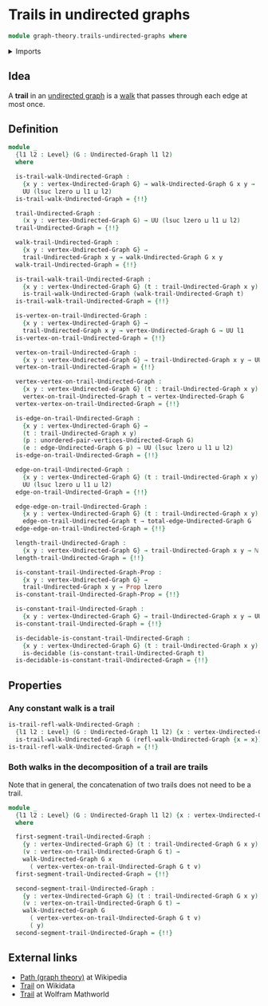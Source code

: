 # Trails in undirected graphs

```agda
module graph-theory.trails-undirected-graphs where
```

<details><summary>Imports</summary>

```agda
open import elementary-number-theory.natural-numbers

open import foundation.decidable-types
open import foundation.dependent-pair-types
open import foundation.injective-maps
open import foundation.propositions
open import foundation.universe-levels

open import graph-theory.undirected-graphs
open import graph-theory.walks-undirected-graphs
```

</details>

## Idea

A **trail** in an [undirected graph](graph-theory.undirected-graphs.md) is a
[walk](graph-theory.walks-undirected-graphs.md) that passes through each edge at
most once.

## Definition

```agda
module _
  {l1 l2 : Level} (G : Undirected-Graph l1 l2)
  where

  is-trail-walk-Undirected-Graph :
    {x y : vertex-Undirected-Graph G} → walk-Undirected-Graph G x y →
    UU (lsuc lzero ⊔ l1 ⊔ l2)
  is-trail-walk-Undirected-Graph = {!!}

  trail-Undirected-Graph :
    (x y : vertex-Undirected-Graph G) → UU (lsuc lzero ⊔ l1 ⊔ l2)
  trail-Undirected-Graph = {!!}

  walk-trail-Undirected-Graph :
    {x y : vertex-Undirected-Graph G} →
    trail-Undirected-Graph x y → walk-Undirected-Graph G x y
  walk-trail-Undirected-Graph = {!!}

  is-trail-walk-trail-Undirected-Graph :
    {x y : vertex-Undirected-Graph G} (t : trail-Undirected-Graph x y) →
    is-trail-walk-Undirected-Graph (walk-trail-Undirected-Graph t)
  is-trail-walk-trail-Undirected-Graph = {!!}

  is-vertex-on-trail-Undirected-Graph :
    {x y : vertex-Undirected-Graph G} →
    trail-Undirected-Graph x y → vertex-Undirected-Graph G → UU l1
  is-vertex-on-trail-Undirected-Graph = {!!}

  vertex-on-trail-Undirected-Graph :
    {x y : vertex-Undirected-Graph G} → trail-Undirected-Graph x y → UU l1
  vertex-on-trail-Undirected-Graph = {!!}

  vertex-vertex-on-trail-Undirected-Graph :
    {x y : vertex-Undirected-Graph G} (t : trail-Undirected-Graph x y) →
    vertex-on-trail-Undirected-Graph t → vertex-Undirected-Graph G
  vertex-vertex-on-trail-Undirected-Graph = {!!}

  is-edge-on-trail-Undirected-Graph :
    {x y : vertex-Undirected-Graph G} →
    (t : trail-Undirected-Graph x y)
    (p : unordered-pair-vertices-Undirected-Graph G)
    (e : edge-Undirected-Graph G p) → UU (lsuc lzero ⊔ l1 ⊔ l2)
  is-edge-on-trail-Undirected-Graph = {!!}

  edge-on-trail-Undirected-Graph :
    {x y : vertex-Undirected-Graph G} (t : trail-Undirected-Graph x y) →
    UU (lsuc lzero ⊔ l1 ⊔ l2)
  edge-on-trail-Undirected-Graph = {!!}

  edge-edge-on-trail-Undirected-Graph :
    {x y : vertex-Undirected-Graph G} (t : trail-Undirected-Graph x y) →
    edge-on-trail-Undirected-Graph t → total-edge-Undirected-Graph G
  edge-edge-on-trail-Undirected-Graph = {!!}

  length-trail-Undirected-Graph :
    {x y : vertex-Undirected-Graph G} → trail-Undirected-Graph x y → ℕ
  length-trail-Undirected-Graph = {!!}

  is-constant-trail-Undirected-Graph-Prop :
    {x y : vertex-Undirected-Graph G} →
    trail-Undirected-Graph x y → Prop lzero
  is-constant-trail-Undirected-Graph-Prop = {!!}

  is-constant-trail-Undirected-Graph :
    {x y : vertex-Undirected-Graph G} → trail-Undirected-Graph x y → UU lzero
  is-constant-trail-Undirected-Graph = {!!}

  is-decidable-is-constant-trail-Undirected-Graph :
    {x y : vertex-Undirected-Graph G} (t : trail-Undirected-Graph x y) →
    is-decidable (is-constant-trail-Undirected-Graph t)
  is-decidable-is-constant-trail-Undirected-Graph = {!!}
```

## Properties

### Any constant walk is a trail

```agda
is-trail-refl-walk-Undirected-Graph :
  {l1 l2 : Level} (G : Undirected-Graph l1 l2) {x : vertex-Undirected-Graph G} →
  is-trail-walk-Undirected-Graph G (refl-walk-Undirected-Graph {x = x})
is-trail-refl-walk-Undirected-Graph = {!!}
```

### Both walks in the decomposition of a trail are trails

Note that in general, the concatenation of two trails does not need to be a
trail.

```agda
module _
  {l1 l2 : Level} (G : Undirected-Graph l1 l2) {x : vertex-Undirected-Graph G}
  where

  first-segment-trail-Undirected-Graph :
    {y : vertex-Undirected-Graph G} (t : trail-Undirected-Graph G x y)
    (v : vertex-on-trail-Undirected-Graph G t) →
    walk-Undirected-Graph G x
      ( vertex-vertex-on-trail-Undirected-Graph G t v)
  first-segment-trail-Undirected-Graph = {!!}

  second-segment-trail-Undirected-Graph :
    {y : vertex-Undirected-Graph G} (t : trail-Undirected-Graph G x y)
    (v : vertex-on-trail-Undirected-Graph G t) →
    walk-Undirected-Graph G
      ( vertex-vertex-on-trail-Undirected-Graph G t v)
      ( y)
  second-segment-trail-Undirected-Graph = {!!}
```

## External links

- [Path (graph theory)](<https://en.wikipedia.org/wiki/Path_(graph_theory)>) at
  Wikipedia
- [Trail](https://www.wikidata.org/entity/Q17455228) on Wikidata
- [Trail](https://mathworld.wolfram.com/Trail.html) at Wolfram Mathworld
